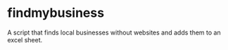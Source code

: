 # findmybusiness
A script that finds local businesses without websites and adds them to an excel sheet. 

